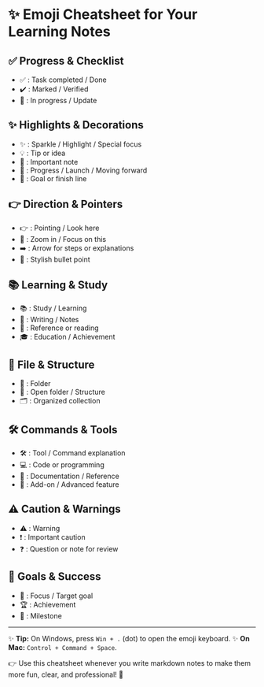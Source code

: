 # ✨ Emoji Cheatsheet for Your Learning Notes

## ✅ Progress & Checklist
- ✅ : Task completed / Done
- ✔️ : Marked / Verified
- 🔄 : In progress / Update

## ✨ Highlights & Decorations
- ✨ : Sparkle / Highlight / Special focus
- 💡 : Tip or idea
- 📢 : Important note
- 🚀 : Progress / Launch / Moving forward
- 🏁 : Goal or finish line

## 👉 Direction & Pointers
- 👉 : Pointing / Look here
- 🔎 : Zoom in / Focus on this
- ➡️ : Arrow for steps or explanations
- 🔹 : Stylish bullet point

## 📚 Learning & Study
- 📚 : Study / Learning
- 📝 : Writing / Notes
- 📖 : Reference or reading
- 🎓 : Education / Achievement

## 📁 File & Structure
- 📁 : Folder
- 📂 : Open folder / Structure
- 🗂️ : Organized collection

## 🛠️ Commands & Tools
- 🛠️ : Tool / Command explanation
- 💻 : Code or programming
- 📜 : Documentation / Reference
- 🧩 : Add-on / Advanced feature

## ⚠️ Caution & Warnings
- ⚠️ : Warning
- ❗ : Important caution
- ❓ : Question or note for review

## 🎯 Goals & Success
- 🎯 : Focus / Target goal
- 🏆 : Achievement
- 🏅 : Milestone

---
✨ **Tip:** On Windows, press `Win + .` (dot) to open the emoji keyboard.
✨ **On Mac:** `Control + Command + Space`.

👉 Use this cheatsheet whenever you write markdown notes to make them more fun, clear, and professional! 🚀
